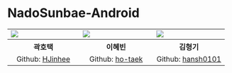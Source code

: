 # NadoSunbae-Android


<table align="center" style = "table-layout: auto; width: 100%; table-layout: fixed;">
  <colgroup>
    <col style="width:33%"/>
    <col style="width:34%"/>
    <col style="width:33%"/>
  </colgroup>
  <tr>
    <td>
      <img src= "https://user-images.githubusercontent.com/71322949/148933402-b714e01c-393d-4450-800c-0313bbeb72d5.jpg"/> 
    </td>
    <td>
      <img src="https://user-images.githubusercontent.com/71322949/148933479-ea7fd417-e7c7-4d6a-b636-d56e79fc2f1f.jpg"/> 
    </td>
    <td>
      <img src="https://user-images.githubusercontent.com/71322949/148933633-3d4271d1-9378-4a1b-9be5-eec87e49753c.jpg"/> 
    </td>
  </tr>
  <tr>
    <th align="center">곽호택</th>
    <th align="center">이혜빈</th>
    <th align="center">김형기</th>
  </tr>
  <tr>
    <td align="center">
     Github: <a href="https://github.com/ho-taek">HJinhee</a>
    </td>
    <td align="center">
     Github: <a href="https://github.com/lhb8106">ho-taek</a>
    </td>
    <td align="center">
     Github: <a href="https://github.com/gimangi">hansh0101</a>
    </td>
  </tr>
</table>
